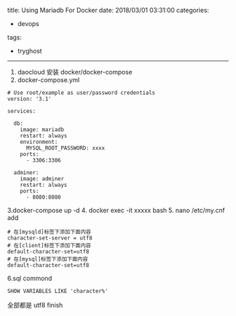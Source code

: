 title: Using Mariadb For Docker
date: 2018/03/01 03:31:00
categories:

 - devops 


tags:

- tryghost

---

1. daocloud 安装 docker/docker-compose
2. docker-compose.yml
```language-bash
# Use root/example as user/password credentials
version: '3.1'

services:

  db:
    image: mariadb
    restart: always
    environment:
      MYSQL_ROOT_PASSWORD: xxxx 
    ports:
      - 3306:3306

  adminer:
    image: adminer
    restart: always
    ports:
      - 8080:8080

```
3.docker-compose up -d
4. docker exec -it xxxxx bash
5. nano /etc/my.cnf
add
```language-bash
# 在[mysqld]标签下添加下面内容
character-set-server = utf8
# 在[client]标签下添加下面内容
default-character-set=utf8
# 在[mysql]标签下添加下面内容
default-character-set=utf8
```
6.sql commond
```
SHOW VARIABLES LIKE 'character%'
```
全部都是 utf8  finish



